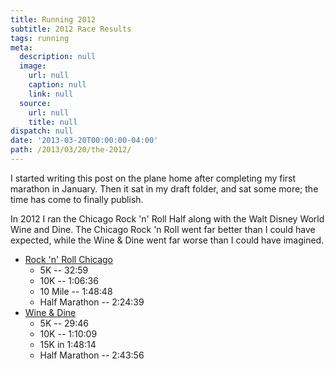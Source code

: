 ```yaml
---
title: Running 2012
subtitle: 2012 Race Results
tags: running
meta:
  description: null
  image:
    url: null
    caption: null
    link: null
  source:
    url: null
    title: null
dispatch: null
date: '2013-03-20T00:00:00-04:00'
path: /2013/03/20/the-2012/
---
```

I started writing this post on the plane home after completing my first marathon in January. Then it sat in my draft folder, and sat some more; the time has come to finally publish.

In 2012 I ran the Chicago Rock 'n' Roll Half along with the Walt Disney World Wine and Dine. The Chicago Rock 'n Roll went far better than I could have expected, while the Wine & Dine went far worse than I could have imagined.

* [Rock 'n' Roll Chicago](http://running.competitor.com/cgiresults?eId=43)
  * 5K -- 32:59
  * 10K -- 1:06:36
  * 10 Mile -- 1:48:48
  * Half Marathon -- 2:24:39
* [Wine & Dine](http://results.active.com/events/2012-disney-wine-dine-half-marathon--2013)
  * 5K -- 29:46
  * 10K -- 1:10:09
  * 15K in 1:48:14
  * Half Marathon -- 2:43:56

